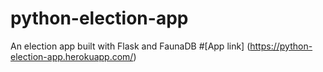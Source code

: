 # python-election-app
An election app built with Flask and FaunaDB
#[App link] (https://python-election-app.herokuapp.com/)
